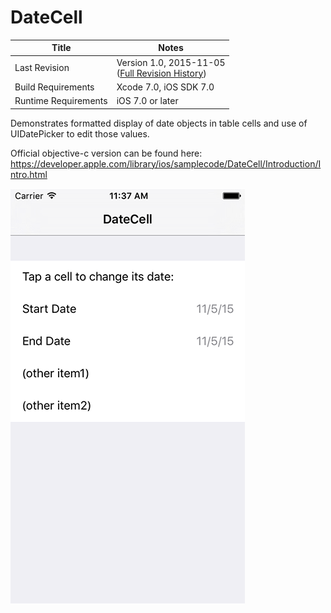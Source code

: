 # DateCell

| Title                | Notes                                                            |
 --------------------- | ---------------------------------------------------------------- |
| Last Revision        | Version 1.0, 2015-11-05<br>([Full Revision History](History.md)) |
| Build Requirements   | Xcode 7.0, iOS SDK 7.0                                           |
| Runtime Requirements | iOS 7.0 or later                                                 |

Demonstrates formatted display of date objects in table cells and use of UIDatePicker to edit those values.

Official objective-c version can be found here: https://developer.apple.com/library/ios/samplecode/DateCell/Introduction/Intro.html

![screenshot](screenshot.png)
